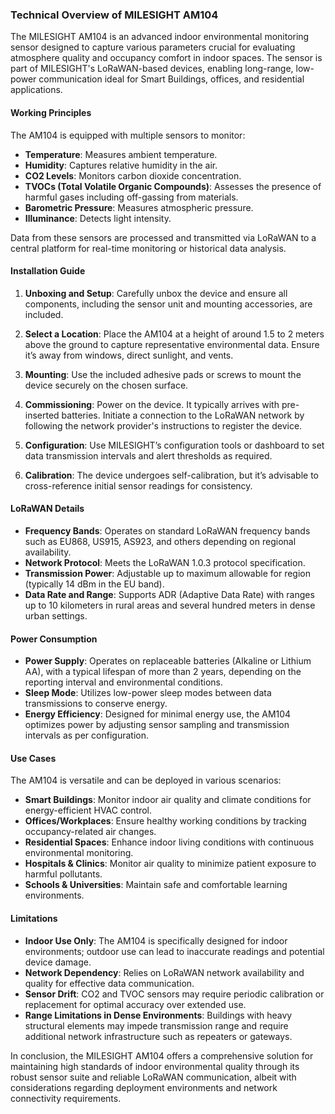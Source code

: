 ### Technical Overview of MILESIGHT AM104

The MILESIGHT AM104 is an advanced indoor environmental monitoring sensor designed to capture various parameters crucial for evaluating atmosphere quality and occupancy comfort in indoor spaces. The sensor is part of MILESIGHT's LoRaWAN-based devices, enabling long-range, low-power communication ideal for Smart Buildings, offices, and residential applications.

#### Working Principles

The AM104 is equipped with multiple sensors to monitor:

- **Temperature**: Measures ambient temperature.
- **Humidity**: Captures relative humidity in the air.
- **CO2 Levels**: Monitors carbon dioxide concentration.
- **TVOCs (Total Volatile Organic Compounds)**: Assesses the presence of harmful gases including off-gassing from materials.
- **Barometric Pressure**: Measures atmospheric pressure.
- **Illuminance**: Detects light intensity.

Data from these sensors are processed and transmitted via LoRaWAN to a central platform for real-time monitoring or historical data analysis.

#### Installation Guide

1. **Unboxing and Setup**: Carefully unbox the device and ensure all components, including the sensor unit and mounting accessories, are included.

2. **Select a Location**: Place the AM104 at a height of around 1.5 to 2 meters above the ground to capture representative environmental data. Ensure it’s away from windows, direct sunlight, and vents.

3. **Mounting**: Use the included adhesive pads or screws to mount the device securely on the chosen surface.

4. **Commissioning**: Power on the device. It typically arrives with pre-inserted batteries. Initiate a connection to the LoRaWAN network by following the network provider's instructions to register the device.

5. **Configuration**: Use MILESIGHT’s configuration tools or dashboard to set data transmission intervals and alert thresholds as required.

6. **Calibration**: The device undergoes self-calibration, but it’s advisable to cross-reference initial sensor readings for consistency.

#### LoRaWAN Details

- **Frequency Bands**: Operates on standard LoRaWAN frequency bands such as EU868, US915, AS923, and others depending on regional availability.
- **Network Protocol**: Meets the LoRaWAN 1.0.3 protocol specification.
- **Transmission Power**: Adjustable up to maximum allowable for region (typically 14 dBm in the EU band).
- **Data Rate and Range**: Supports ADR (Adaptive Data Rate) with ranges up to 10 kilometers in rural areas and several hundred meters in dense urban settings.

#### Power Consumption

- **Power Supply**: Operates on replaceable batteries (Alkaline or Lithium AA), with a typical lifespan of more than 2 years, depending on the reporting interval and environmental conditions.
- **Sleep Mode**: Utilizes low-power sleep modes between data transmissions to conserve energy.
- **Energy Efficiency**: Designed for minimal energy use, the AM104 optimizes power by adjusting sensor sampling and transmission intervals as per configuration.

#### Use Cases

The AM104 is versatile and can be deployed in various scenarios:

- **Smart Buildings**: Monitor indoor air quality and climate conditions for energy-efficient HVAC control.
- **Offices/Workplaces**: Ensure healthy working conditions by tracking occupancy-related air changes.
- **Residential Spaces**: Enhance indoor living conditions with continuous environmental monitoring.
- **Hospitals & Clinics**: Monitor air quality to minimize patient exposure to harmful pollutants.
- **Schools & Universities**: Maintain safe and comfortable learning environments.

#### Limitations

- **Indoor Use Only**: The AM104 is specifically designed for indoor environments; outdoor use can lead to inaccurate readings and potential device damage.
- **Network Dependency**: Relies on LoRaWAN network availability and quality for effective data communication.
- **Sensor Drift**: CO2 and TVOC sensors may require periodic calibration or replacement for optimal accuracy over extended use.
- **Range Limitations in Dense Environments**: Buildings with heavy structural elements may impede transmission range and require additional network infrastructure such as repeaters or gateways.

In conclusion, the MILESIGHT AM104 offers a comprehensive solution for maintaining high standards of indoor environmental quality through its robust sensor suite and reliable LoRaWAN communication, albeit with considerations regarding deployment environments and network connectivity requirements.